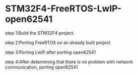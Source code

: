 # STM32F4-FreeRTOS-LwIP-open62541

step 1:Build the STM32F4 project.

step 2:Porting FreeRTOS on an already built project

step 3:Porting LwIP after porting open62541

step 4:After determining that there is no problem with network communication, porting open62541
